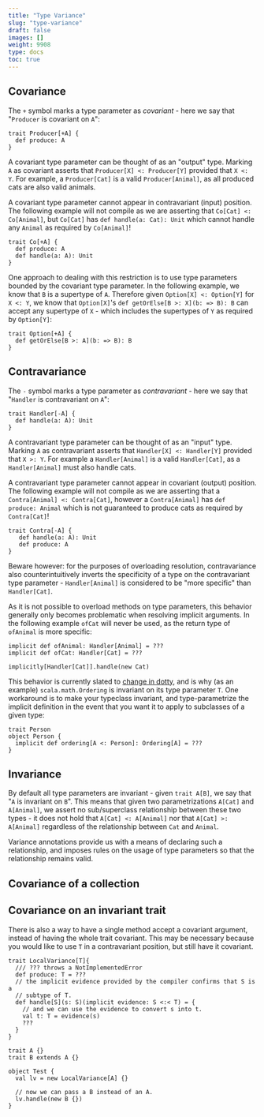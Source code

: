 ```yaml
---
title: "Type Variance"
slug: "type-variance"
draft: false
images: []
weight: 9908
type: docs
toc: true
---
```


## Covariance
The `+` symbol marks a type parameter as *covariant* - here we say that "`Producer` is covariant on `A`":

    trait Producer[+A] {
      def produce: A
    }

A covariant type parameter can be thought of as an "output" type. Marking `A` as covariant asserts that `Producer[X] <: Producer[Y]` provided that `X <: Y`. For example, a `Producer[Cat]` is a valid `Producer[Animal]`, as all produced cats are also valid animals.

A covariant type parameter cannot appear in contravariant (input) position. The following example will not compile as we are asserting that `Co[Cat] <: Co[Animal]`, but `Co[Cat]` has `def handle(a: Cat): Unit` which cannot handle any `Animal` as required by `Co[Animal]`!

    trait Co[+A] {
      def produce: A
      def handle(a: A): Unit
    }

One approach to dealing with this restriction is to use type parameters bounded by the covariant type parameter. In the following example, we know that `B` is a supertype of `A`. Therefore given `Option[X] <: Option[Y]` for `X <: Y`, we know that `Option[X]`'s `def getOrElse[B >: X](b: => B): B` can accept any supertype of `X` - which includes the supertypes of `Y` as required by `Option[Y]`:

    trait Option[+A] {
      def getOrElse[B >: A](b: => B): B
    }

  

## Contravariance
The `-` symbol marks a type parameter as *contravariant* - here we say that "`Handler` is contravariant on `A`":

    trait Handler[-A] {
      def handle(a: A): Unit
    }

A contravariant type parameter can be thought of as an "input" type. Marking `A` as contravariant asserts that `Handler[X] <: Handler[Y]` provided that `X >: Y`. For example a `Handler[Animal]` is a valid `Handler[Cat]`, as a `Handler[Animal]` must also handle cats.

A contravariant type parameter cannot appear in covariant (output) position. The following example will not compile as we are asserting that a `Contra[Animal] <: Contra[Cat]`, however a `Contra[Animal]` has `def produce: Animal` which is not guaranteed to produce cats as required by `Contra[Cat]`!

    trait Contra[-A] {
       def handle(a: A): Unit
       def produce: A
    }

Beware however: for the purposes of overloading resolution, contravariance also counterintuitively inverts the specificity of a type on the contravariant type parameter - `Handler[Animal]` is considered to be "more specific" than `Handler[Cat]`.  

As it is not possible to overload methods on type parameters, this behavior generally only becomes problematic when resolving implicit arguments. In the following example `ofCat` will never be used, as the return type of `ofAnimal` is more specific:

    implicit def ofAnimal: Handler[Animal] = ???
    implicit def ofCat: Handler[Cat] = ???

    implicitly[Handler[Cat]].handle(new Cat)

This behavior is currently slated to [change in dotty][1], and is why (as an example) `scala.math.Ordering` is invariant on its type parameter `T`. One workaround is to make your typeclass invariant, and type-parametrize the implicit definition in the event that you want it to apply to subclasses of a given type:

    trait Person
    object Person {
      implicit def ordering[A <: Person]: Ordering[A] = ???
    }

[1]: https://github.com/lampepfl/dotty/commit/89540268e6c49fb92b9ca61249e46bb59981bf5a

## Invariance
By default all type parameters are invariant - given `trait A[B]`, we say that "`A` is invariant on `B`". This means that given two parametrizations `A[Cat]` and `A[Animal]`, we assert no sub/superclass relationship between these two types - it does not hold that `A[Cat] <: A[Animal]` nor that `A[Cat] >: A[Animal]` regardless of the relationship between `Cat` and `Animal`.

Variance annotations provide us with a means of declaring such a relationship, and imposes rules on the usage of type parameters so that the relationship remains valid.

## Covariance of a collection


## Covariance on an invariant trait
There is also a way to have a single method accept a covariant argument, instead of having the whole trait covariant. This may be necessary because you would like to use `T` in a contravariant position, but still have it covariant.

    trait LocalVariance[T]{
      /// ??? throws a NotImplementedError
      def produce: T = ???
      // the implicit evidence provided by the compiler confirms that S is a
      // subtype of T.
      def handle[S](s: S)(implicit evidence: S <:< T) = {
        // and we can use the evidence to convert s into t.
        val t: T = evidence(s)
        ???
      }
    }

    trait A {}
    trait B extends A {}

    object Test {
      val lv = new LocalVariance[A] {}

      // now we can pass a B instead of an A.
      lv.handle(new B {})
    }


